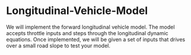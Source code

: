# Longitudinal-Vehicle-Model
We will implement the forward longitudinal vehicle model. The model accepts throttle inputs and steps through the longitudinal dynamic equations. Once implemented, we will be given a set of inputs that drives over a small road slope to test your model.
